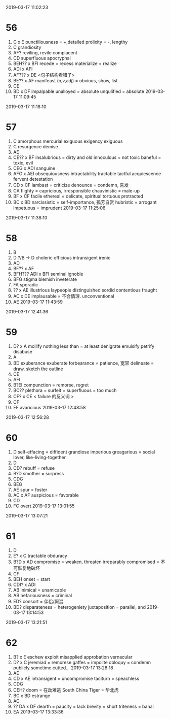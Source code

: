 2019-03-17 11:02:23
# 56
1. C x E
  punctiliousness = +,detailed
prolixity = -, lengthy
2. C
grandiosity
3. AF?
reviling, revile
complacent
4. CD
superfluous
apocryphal
5. BEH?? x BFI
recede = recess
materialize = realize
6. ADI x AFI
7. AF??? x DE
<句子结构看错了>
8. BE?? x AF
manifeast (n,v,adj) = obvious, show, list
9. CE
10. BD x DF
impalpable
unalloyed = absolute
unqulified = absolute
2019-03-17 11:09:45

2019-03-17 11:18:10
# 57
1. C
amorphous
mercurial
  exiguous
  exigency
  exiguous
2. C
  resurgence
  demise
3. AE
4. CE?? x BF
insalubrious = dirty and old
innoculous = not toxic
baneful = toxic, evil
5. CEG x ADI
sanguine
6. AFG x AEI
obsequiousness
intractability
tractable
tactful
acquiescence
fervent
detestation
7. CD x CF
  lambast = criticize
denounce = condemn, 告发
8. CA
flighty = capricious, irresponsible
chauvinistic = male-up
9. BF x CF
facile
ethereal = delicate, spiritual
tortuous
protracted
10. BC x BD
narcissistic = self-importance, 孤芳自赏
  hubristic = arrogant
impetuous = imprudent
2019-03-17 11:25:06

2019-03-17 11:38:10
# 58
1. B
2. D ?/B -> D
  choleric
  officious
  intransigent
irenic
3. AD
4. BF?? x AF
5. BFH??? ADI x BFI
seminal
ignoble
6. BFG
stigma
blemish
inveterate
7. FA
  sporadic
8. ?? x AE
illustrious
laypeople
distinguished
  sordid
contentious
  fraught
9. AC x DE
implausable = 不合情理. unconventional
10. AE
2019-03-17 11:43:59


2019-03-17 12:41:36
# 59
1. D? x A
  mollify
nothing less than = at least
  denigrate
  emulsify
petrify
disabuse
2. A
3. BD
exuberance
exuberate
forbearance = patience, 宽容
delineate = draw, sketch the outline
4. CE
5. AFI
6. B?EI
compunction = remorse, regret
7. BC??
plethora = surfeit = superfluous = too much
8. CF? x CE
< failure 的反义词 >
9. CF
10. EF
avaricious
2019-03-17 12:48:58


2019-03-17 12:56:28
# 60
1. D
  self-effacing = diffident
grandiose
imperious
  greagarious = social lover, like-living-together
2. D
3. CD?
rebuff = refuse
4. B?D
smother = surpress
5. CDG
6. BEG
7. AE
spur = foster
8. AC x AF
auspicious = favorable
9. CD
10. FC
overt
2019-03-17 13:01:55

2019-03-17 13:07:21
# 61
1. D
2. E? x C
tractable
obduracy
3. B?D x AD
compromise = weaken, threaten
irreparably compromised = 不可恢复地破坏
4. CF
5. BEH
onset = start
6. CDI? x ADI
7. AB
inimical = unamicable
8. AB
nefariousness = criminal
9. ED?
consort = 伴侣/厮混
10. BD?
disparateness = heterogeniety
juxtaposition = parallel, and
2019-03-17 13:14:53

2019-03-17 13:21:51
# 62
1. B? x E
eschew
exploit
misapplied
approbation
vernacular
2. D? x C
  jeremiad = remorese
  gaffes = impolite
  obloquy = condemn publicly
  sometime cutted...
2019-03-17 13:28:18
3. AE
4. CD x AE
intransigent = uncompromise
taciturn = speachless
5. CDG
6. CEH?
doom = 在劫难逃
South China Tiger = 华北虎
7. BC x BD
estrange
8. AC
9. ?? DA x DF
dearth = paucity = lack
brevity = short
triteness = banal
10. EA
2019-03-17 13:33:36
